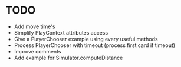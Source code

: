 # TODO

* Add move time's
* Simplify PlayContext attributes access
* Give a PlayerChooser example using every useful methods
* Process PlayerChooser with timeout (process first card if timeout)
* Improve comments
* Add example for Simulator.computeDistance
